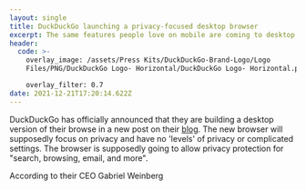 ```yaml
---
layout: single
title: DuckDuckGo launching a privacy-focused desktop browser
excerpt: The same features people love on mobile are coming to desktop
header:
  code: >-
    overlay_image: /assets/Press Kits/DuckDuckGo-Brand-Logo/Logo
    Files/PNG/DuckDuckGo Logo- Horizontal/DuckDuckGo Logo- Horizontal.png

    overlay_filter: 0.7
date: 2021-12-21T17:20:14.622Z
---
```

DuckDuckGo has officially announced that they are building a desktop version of their browse in a new post on their [blog](https://spreadprivacy.com/duckduckgo-2021-review/). The new browser will supposedly focus on privacy and have no 'levels' of privacy or complicated settings. The browser is supposedly going to allow privacy protection for "search, browsing, email, and more".

According to their CEO Gabriel Weinberg